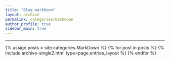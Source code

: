 ```yaml
---
title: "Blog markDown"
layout: archive
permalink: categories/markdown
author_profile: true
sidebar_main: true
---
```


***

{% assign posts = site.categories.MarkDown %}
{% for post in posts %} {% include archive-single2.html type=page.entries_layout %} {% endfor %}



